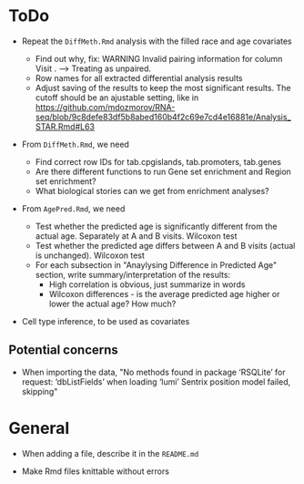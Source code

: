 # ToDo

- Repeat the `DiffMeth.Rmd` analysis with the filled race and age covariates
    - Find out why, fix: WARNING         Invalid pairing information for column Visit . --> Treating as unpaired.
    - Row names for all extracted differential analysis results
    - Adjust saving of the results to keep the most significant results. The cutoff should be an ajustable setting, like in https://github.com/mdozmorov/RNA-seq/blob/9c8defe83df5b8abed160b4f2c69e7cd4e16881e/Analysis_STAR.Rmd#L63


- From `DiffMeth.Rmd`, we need
    - Find correct row IDs for tab.cpgislands, tab.promoters, tab.genes
    - Are there different functions to run Gene set enrichment and Region set enrichment?
    - What biological stories can we get from enrichment analyses?

- From `AgePred.Rmd`, we need
    + Test whether the predicted age is significantly different from the actual age. Separately at A and B visits. Wilcoxon test
    + Test whether the predicted age differs between A and B visits (actual is unchanged). Wilcoxon test
    - For each subsection in "Anaylysing Difference in Predicted Age" section, write summary/interpretation of the results:
        - High correlation is obvious, just summarize in words
        - Wilcoxon differences - is the average predicted age higher or lower the actual age? How much?

- Cell type inference, to be used as covariates

## Potential concerns

- When importing the data, "No methods found in package ‘RSQLite’ for request: ‘dbListFields’ when loading ‘lumi’
Sentrix position model failed, skipping"


# General

- When adding a file, describe it in the `README.md`

- Make Rmd files knittable without errors
